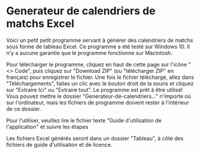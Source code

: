 # Generateur de calendriers de matchs Excel

Voici un petit petit programme servant à générer des calendriers de matchs sous forme de tableau Excel.
Ce programme a été testé sur Windows 10. Il n'y a aucune garantie que le programme fonctionne sur Macintosh.

Pour télécharger le programme, cliquez en haut de cette page sur l'icône "<> Code", puis cliquez sur "Download ZIP" (ou "télécharger ZIP" en français) pour enregistrer le fichier.
Une fois le fichier téléchargé, allez dans "Téléchargements", faites un clic avec le bouton droit de la souris et cliquez sur "Extraire Ici" ou "Extraire tout".
Le programme est prêt à être utilisé!
Vous pouvez mettre le dossier "Generateur-de-calendriers..." n'importe où sur l'ordinateur, mais les fichiers de programme doivent rester à l'intérieur de ce dossier.

Pour l'utiliser, veuillez lire le fichier texte "Guide d'utilisation de l'application" et suivre les étapes

Les fichiers Excel générés seront dans un dossier "Tableau", à côté des fichiers de guide d'utilisation et de licence.
